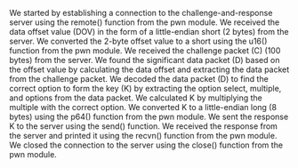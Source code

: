 We started by establishing a connection to the challenge-and-response server using the remote() function from the pwn module.
We received the data offset value (DOV) in the form of a little-endian short (2 bytes) from the server.
We converted the 2-byte offset value to a short using the u16() function from the pwn module.
We received the challenge packet (C) (100 bytes) from the server.
We found the significant data packet (D) based on the offset value by calculating the data offset and extracting the data packet from the challenge packet.
We decoded the data packet (D) to find the correct option to form the key (K) by extracting the option select, multiple, and options from the data packet.
We calculated K by multiplying the multiple with the correct option.
We converted K to a little-endian long (8 bytes) using the p64() function from the pwn module.
We sent the response K to the server using the send() function.
We received the response from the server and printed it using the recvn() function from the pwn module.
We closed the connection to the server using the close() function from the pwn module.

